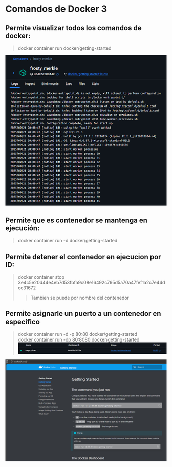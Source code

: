 # Comandos de Docker 3

## Permite visualizar todos los comandos de docker:
>   docker container run docker/getting-started

![alt text](screenshots/image2.png)

## Permite que es contenedor se mantenga en ejecución:
>   docker container run -d docker/getting-started

## Permite detener el contenedor en ejecucion por ID:
>   docker container stop 3e4c5e20d44e4eb7d53fbfa9c08e16492c795d5a70a47fef1a2c7e44dcc31672
> > Tambien se puede por nombre del contenedor

## Permite asignarle un puerto a un contenedor en especifico
> docker container run -d -p 80:80 docker/getting-started   
> docker container run -dp 80:8080 docker/getting-started   
![alt text](screenshots/image3.png)

![alt text](screenshots/image4.png)


